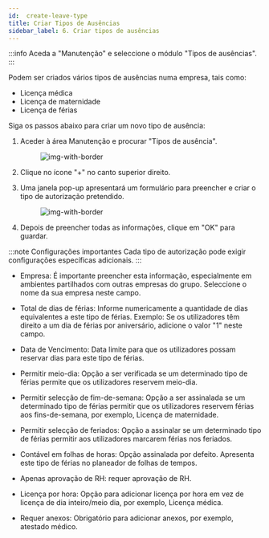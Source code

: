 ```yaml
---
id:  create-leave-type
title: Criar Tipos de Ausências
sidebar_label: 6. Criar tipos de ausências
---
```


:::info
Aceda a "Manutenção" e seleccione o módulo "Tipos de ausências".  
:::

Podem ser criados vários tipos de ausências numa empresa, tais como:
- Licença médica
- Licença de maternidade
- Licença de férias

Siga os passos abaixo para criar um novo tipo de ausência:

1. Aceder à área Manutenção e procurar "Tipos de ausência".

    <figure>

    ![img-with-border](/img/university/maintenance/create_leaves1.png)
    </figure>

2. Clique no ícone "+" no canto superior direito.

    <!-- <figure>
    ![img-with-border](/img/university/leaves/ )
    </figure> -->

3. Uma janela pop-up apresentará um formulário para preencher e criar o tipo de autorização pretendido.
 
    <figure>

    ![img-with-border](/img/university/maintenance/create_leaves2.png)
    </figure>

4. Depois de preencher todas as informações, clique em "OK" para guardar.
 
:::note Configurações importantes
Cada tipo de autorização pode exigir configurações específicas adicionais.
:::

- Empresa: É importante preencher esta informação, especialmente em ambientes partilhados com outras empresas do grupo. Seleccione o nome da sua empresa neste campo.

- Total de dias de férias: Informe numericamente a quantidade de dias equivalentes a este tipo de férias. Exemplo: Se os utilizadores têm direito a um dia de férias por aniversário, adicione o valor "1" neste campo.

- Data de Vencimento: Data limite para que os utilizadores possam reservar dias para este tipo de férias.

- Permitir meio-dia: Opção a ser verificada se um determinado tipo de férias permite que os utilizadores reservem meio-dia.

- Permitir selecção de fim-de-semana: Opção a ser assinalada se um determinado tipo de férias permitir que os utilizadores reservem férias aos fins-de-semana, por exemplo, Licença de maternidade.

- Permitir selecção de feriados: Opção a assinalar se um determinado tipo de férias permitir aos utilizadores marcarem férias nos feriados.

- Contável em folhas de horas: Opção assinalada por defeito. Apresenta este tipo de férias no planeador de folhas de tempos.

- Apenas aprovação de RH: requer aprovação de RH.

- Licença por hora: Opção para adicionar licença por hora em vez de licença de dia inteiro/meio dia, por exemplo, Licença médica.

- Requer anexos: Obrigatório para adicionar anexos, por exemplo, atestado médico.
